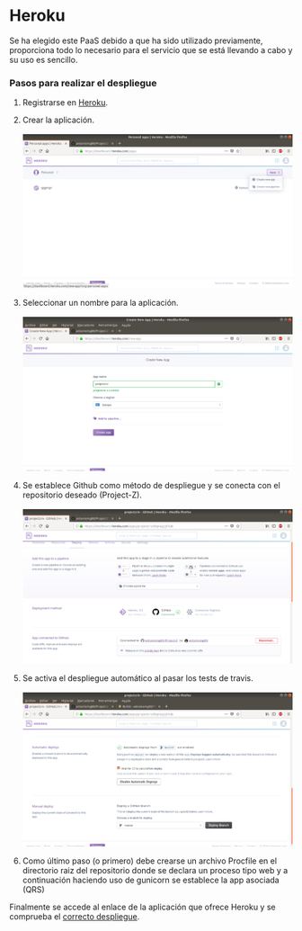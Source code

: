 # Heroku

Se ha elegido este PaaS debido a que ha sido utilizado previamente, proporciona todo lo necesario para el servicio que se está llevando a cabo y su uso es sencillo.

### Pasos para realizar el despliegue

1. Registrarse en [Heroku](https://www.heroku.com/).

2. Crear la aplicación.<br><br>
 ![heroku1](./img/Heroku1.png)

3. Seleccionar un nombre para la aplicación.<br><br>
 ![heroku2](./img/Heroku2.png)

4. Se establece Github como método de despliegue y se conecta con el repositorio deseado (Project-Z).<br><br>
 ![heroku3](./img/Heroku3.png)

5. Se activa el despliegue automático al pasar los tests de travis.<br><br>
 ![heroku4](./img/Heroku4.png)

6. Como último paso (o primero) debe crearse un archivo Procfile en el directorio raiz del repositorio donde se declara un proceso tipo web y a continuación haciendo uso de gunicorn se establece la app asociada (QRS)

Finalmente se accede al enlace de la aplicación que ofrece Heroku y se comprueba el [correcto despliegue](https://projectz-iv.herokuapp.com/genQR).
